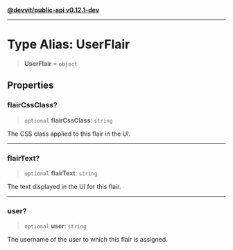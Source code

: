 [**@devvit/public-api v0.12.1-dev**](../../README.md)

---

# Type Alias: UserFlair

> **UserFlair** = `object`

## Properties

<a id="flaircssclass"></a>

### flairCssClass?

> `optional` **flairCssClass**: `string`

The CSS class applied to this flair in the UI.

---

<a id="flairtext"></a>

### flairText?

> `optional` **flairText**: `string`

The text displayed in the UI for this flair.

---

<a id="user"></a>

### user?

> `optional` **user**: `string`

The username of the user to which this flair is assigned.

